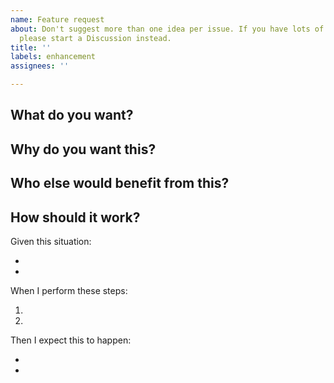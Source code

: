```yaml
---
name: Feature request
about: Don't suggest more than one idea per issue. If you have lots of ideas or suggestions,
  please start a Discussion instead.
title: ''
labels: enhancement
assignees: ''

---
```


## What do you want?
<!-- Give a brief summary of the feature. -->

## Why do you want this?
<!-- What you would use this for? How this would enhance your experience? -->

## Who else would benefit from this?
<!-- What kind of users would enjoy this feature? -->

## How should it work?

Given this situation:
* <!-- Under which circumstances would you use this feature? -->
*

When I perform these steps:
1. <!-- What actions you would take in the situation described above? -->
1. <!-- Numbering is automatic. -->

Then I expect this to happen:
* <!-- How you would expect the software to behave in response to your actions above? -->
*
